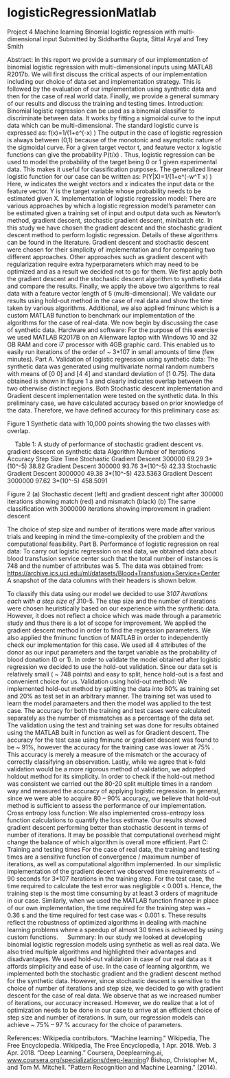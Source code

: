 # logisticRegressionMatlab

Project 4 Machine learning
Binomial logistic regression with multi-dimensional input
Submitted by Siddhartha Gupta, Sittal Aryal and Trey Smith

Abstract: 
In this report we provide a summary of our implementation of binomial logistic regression with multi-dimensional inputs using MATLAB R2017b. We will first discuss the critical aspects of our implementation including our choice of data set and implementation strategy. This is followed by the evaluation of our implementation using synthetic data and then for the case of real world data. Finally, we provide a general summary of our results and discuss the training and testing times.
Introduction:
Binomial logistic regression can be used as a binomial classifier to discriminate between data. It works by fitting a sigmoidal curve to the input data which can be multi-dimensional. The standard logistic curve is expressed as:
f(x)=1/(1+e^(-x) )
The output in the case of logistic regression is always between (0,1) because of the monotonic and asymptotic nature of the sigmoidal curve. For a given target vector t, and feature vector x logistic functions can give the probability P(t/x) . Thus, logistic regression can be used to model the probability of the target being 0 or 1 given experimental data. This makes it useful for classification purposes.
The generalized linear logistic function for our case can be written as:
P(Y|X)=1/(1+e^(-w^T x) )
Here, w indicates the weight vectors and x indicates the input data or the feature vector. Y is the target variable whose probability needs to be estimated given X.
Implementation of logistic regression model:
There are various approaches by which a logistic regression model’s parameter can be estimated given a training set of input and output data such as Newton’s method, gradient descent, stochastic gradient descent, minibatch etc. In this study we have chosen the gradient descent and the stochastic gradient descent method to perform logistic regression. Details of these algorithms can be found in the literature. Gradient descent and stochastic descent were chosen for their simplicity of implementation and for comparing two different approaches. Other approaches such as gradient descent with regularization require extra hyperparameters which may need to be optimized and as a result we decided not to go for them.
We first apply both the gradient descent and the stochastic descent algorithm to synthetic data and compare the results. Finally, we apply the above two algorithms to real data with a feature vector length of 5 (multi-dimensional). We validate our results using hold-out method in the case of real data and show the time taken by various algorithms. 
Additional, we also applied fminunc which is a custom MATLAB function to benchmark our implementation of the algorithms for the case of real-data. We now begin by discussing the case of synthetic data.
Hardware and software:
For the purpose of this exercise we used MATLAB R2017B on an Alienware laptop with Windows 10 and 32 GB RAM and core i7 processor with 4GB graphic card. This enabled us to easily run iterations of the order of ~ 3*107 in small amounts of time (few minutes). 
Part A. Validation of logistic regression using synthetic data:
 The synthetic data was generated using multivariate normal random numbers with means of [0 0] and [4 4] and standard deviation of [1 0.75]. The data obtained is shown in figure 1 a and clearly indicates overlap between the two otherwise distinct regions. 
Both Stochastic descent implementation and Gradient descent implementation were tested on the synthetic data. In this preliminary case, we have calculated accuracy based on prior knowledge of the data. Therefore, we have defined accuracy for this preliminary case as:




 
 Figure 1 Synthetic data with 10,000 points showing the two classes with overlap. 








 
Table 1: A study of performance of stochastic gradient descent vs. gradient descent on synthetic data
Algorithm	Number of Iterations	Accuracy	Step Size	Time
Stochastic Gradient Descent	300000	69.29	3*(10^-5)
	38.82
Gradient Descent	300000	93.76	3*(10^-5)
	42.33
Stochastic Gradient Descent	3000000	49.38	3*(10^-5)
	423.5363
Gradient Descent	3000000	97.62	3*(10^-5)
	458.5091

  
Figure 2 (a) Stochastic decent (left) and gradient descent right after 300000 iterations showing match (red) and mismatch (black) (b) The same classification with 3000000 iterations showing improvement in gradient descent

The choice of step size and number of iterations were made after various trials and keeping in mind the time-complexity of the problem and the computational feasibility. 
Part B. Performance of logistic regression on real data:
To carry out logistic regression on real data, we obtained data about blood transfusion service center such that the total number of instances is 748 and the number of attributes was 5. The data was obtained from:
https://archive.ics.uci.edu/ml/datasets/Blood+Transfusion+Service+Center
A snapshot of the data columns with their headers is shown below.
 
 To classify this data using our model we decided to use 3*107 iterations each with a step size of 3*10-5. The step size and the number of iterations were chosen heuristically based on our experience with the synthetic data. However, it does not reflect a choice which was made through a parametric study and thus there is a lot of scope for improvement. 
We applied the gradient descent method in order to find the regression parameters. We also applied the fminunc function of MATLAB in order to independently check our implementation for this case. 
We used all 4 attributes of the donor as our input parameters and the target variable as the probability of blood donation (0 or 1). In order to validate the model obtained after logistic regression we decided to use the hold-out validation.  Since our data set is relatively small ( ~ 748 points) and easy to split, hence hold-out is a fast and convenient choice for us.
Validation using hold-out method: We implemented hold-out method by splitting the data into 80% as training set and 20% as test set in an arbitrary manner. The training set was used to learn the model paramaeters and then the model was applied to the test case. The accuracy for both the training and test cases were calculated separately as the number of mismatches as a percentage of the data set. 
The validation using the test and training set was done for results obtained using the MATLAB built in function as well as for Gradient descent.
The accuracy for the test case using fminunc or gradient descent was found to be ~ 91%, however the accuracy for the training case was lower at 75% .  This accuracy is merely a measure of the mismatch or the accuracy of correctly classifying an observation. Lastly, while we agree that k-fold validation would be a more rigorous method of validation, we adopted holdout method for its simplicity. In order to check if the hold-out method was consistent we carried out the 80-20 split multiple times in a random way and measured the accuracy of applying logistic regression. In general, since we were able to acquire 80 – 90% accuracy, we believe that hold-out method is sufficient to assess the performance of our implementation.
Cross entropy loss function: We also implemented cross-entropy loss function calculations to quantify the loss estimate. Our results showed gradient descent performing better than stochastic descent in terms of number of iterations. It may be possible that computational overhead might change the balance of which algorithm is overall more efficient.
Part C: Training and testing times
For the case of real data, the training and testing times are a sensitive function of convergence / maximum number of iterations, as well as computational algorithm implemented. In our simplistic implementation of the gradient decent we observed time requirements of ~ 90 seconds for 3*107 iterations in the training step. For the test case, the time required to calculate the test error was negligible < 0.001 s. Hence, the training step is the most time consuming by at least 3 orders of magnitude in our case.
Similarly, when we used the MATLAB function finance in place of our own implementation, the time required for the training step was ~ 0.36 s and the time required for test case was < 0.001 s. These results reflect the robustness of optimized algorithms in dealing with machine learning problems where a speedup of almost 30 times is achieved by using custom functions.
 
Summary:
In our study we looked at developing binomial logistic regression models using synthetic as well as real data. We also tried multiple algorithms and highlighted their advantages and disadvantages. We used hold-out validation in case of our real data as it affords simplicity and ease of use. In the case of learning algorithm, we implemented both the stochastic gradient and the gradient descent method for the synthetic data. However, since stochastic descent is sensitive to the choice of number of iterations and step size, we decided to go with gradient descent for the case of real data. We observe that as we increased number of iterations, our accuracy increased. However, we do realize that a lot of optimization needs to be done in our case to arrive at an efficient choice of step size and number of iterations. In sum, our regression models can achieve ~ 75% – 97 % accuracy for the choice of parameters. 


References:
Wikipedia contributors. "Machine learning." Wikipedia, The Free Encyclopedia. Wikipedia, The Free Encyclopedia, 1 Apr. 2018. Web. 3 Apr. 2018.
“Deep Learning.” Coursera, Deeplearning.ai, www.coursera.org/specializations/deep-learning?
Bishop, Christopher M., and Tom M. Mitchell. "Pattern Recognition and Machine Learning." (2014).
